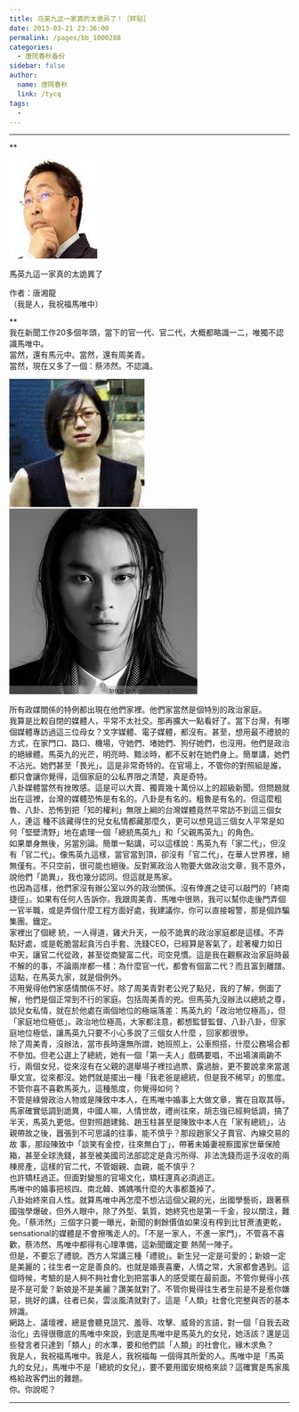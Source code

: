```yaml
---
title: 马英九这一家真的太诡异了！［转贴］
date: 2013-03-21 23:36:00
permalink: /pages/bb_1000288
categories: 
  - 唐院春秋备份
sidebar: false
author: 
  name: 唐院春秋
  link: /tycq
tags: 
  - 
---
```


* * *

  
**

![](/pic/img2.ph.126.net_aBYJC3zHcK95jOunA2NUHw==_6597159926611944455.jpg)

馬英九這一家真的太詭異了  

  
作者：唐湘龍  
（我是人，我祝福馬唯中）

**  
我在新聞工作20多個年頭，當下的官一代、官二代，大概都略識一二，唯獨不認識馬唯中。  
當然，還有馬元中。當然，還有周美青。  
當然，現在又多了一個：蔡沛然。不認識。  
  

![](/pic/img2.ph.126.net_z5_fyF4j2rDTMKAPvjajww==_6597969167168988953.jpg)
![](/pic/img2.ph.126.net_VAKnhk6j702W52yJFC7UwQ==_6598176974866415780.jpg)

  
所有政媒關係的特例都出現在他們家裡。他們家當然是個特別的政治家庭。  
我算是比較自閉的媒體人，平常不太社交。那再擴大一點看好了。當下台灣，有哪個媒體專訪過這三位母女？文字媒體、電子媒體，都沒有。甚至，想用最不禮貌的方式，在家門口、路口、機場，守她們、堵她們、狗仔她們，也沒用。他們是政治的絕緣體。馬英九的光芒，明亮時、黯淡時，都不反射在她們身上。簡單講，她們不沾光。她們甚至「畏光」。這是非常奇特的。在官場上，不管你的對照組是誰，都只會讓你覺得，這個家庭的公私界限之清楚，真是奇特。  
八卦媒體當然有挫敗感。這是可以大賣、獨賣幾十萬份以上的超級新聞。但問題就出在這裡，台灣的媒體恐怖是有名的。八卦是有名的。粗魯是有名的。但這麼粗魯、八卦、恐怖到把「知的權利」無限上綱的台灣媒體竟然平常訪不到這三個女人，連這
種不該藏得住的兒女私情都藏那麼久，更可以想見這三個女人平常是如何「堅壁清野」地在處理一個「總統馬英九」和「父親馬英九」的角色。  
如果單身無後，另當別論。簡單一點講，可以這樣說：馬英九有「家二代」，但沒有「官二代」。像馬英九這樣，當官當到頂，卻沒有「官二代」，在華人世界裡，絕無僅有。不只空前，很可能也絕後。反對黨政治人物要大做政治文章，我不意外，說他們「詭異」，我也幾分認同。但這就是馬家。  
也因為這樣，他們家沒有辦公室以外的政治關係。沒有倖進之徒可以敲門的「終南捷徑」。如果有任何人告訴你，我跟周美青、馬唯中很熟，我可以幫你走後門弄個一官半職，或是弄個什麼工程方面好處，我建議你，你可以直接報警，那是個詐騙集團。鐵定。  
家裡出了個總
統，一人得道，雞犬升天，一般不詭異的政治家庭都是這樣。不弄點好處，或是乾脆當起貪污白手套、洗錢CEO，已經算是客氣了，趁著權力如日中天，讓官二代從政，甚至從商變富二代，司空見慣。這是我在觀察政治家庭時最不解的的事，不論兩岸都一樣：為什麼官一代，都會有個富二代？而且富到離譜。  
這點，在馬英九家，就是個例外。  
不用覺得他們家感情關係不好。除了周美青對老公兇了點兒，我的了解，側面了解，他們是個正常到不行的家庭。包括周美青的兇。但馬英九沒辦法以總統之尊，談兒女私情，就在於他處在兩個地位的極端落差：馬英九的「政治地位極高」，但「家庭地位極低」。政治地位極高，大家都注意，都想監督監督、八卦八卦，但家庭地位極低，讓馬英九只要不小心多說了三個女人什麼
，回家都很慘。  
除了周美青，沒辦法，當市長時還無所謂，她班照上，公車照搭，什麼公務場合都不參加。但老公選上了總統，她有一個「第一夫人」戲碼要唱，不出場演兩齣不行，兩個女兒，從來沒有在父親的選舉場子裡拉過票、露過臉，更不要說拿來當選舉文宣。從來都沒。她們就是擺出一種「我老爸是總統，但是我不稀罕」的態度。不管你喜不喜歡馬英九，這種態度，你覺得如何？  
不管是綠營政治人物或是陳致中本人，在馬唯中婚事上大做文章，實在自取其辱。馬家確實低調到詭異，中國人嘛，人情世故，禮尚往來，胡志強已經夠低調，搞了半天，馬英九更低。但對照趙建銘、趙玉柱甚至是陳致中本人在「家有總統」，沾親帶故之後，囂張到不可思議的往事，能不慎乎？那段趙家父子賣官、內線交易的故
事，那段陳致中「談笑有金控，往來無白丁」，帶著未婚妻視察國家世華保險箱，甚至全球洗錢，甚至被美國司法部認定是貪污所得、非法洗錢而逕予沒收的兩棟房產，這樣的官二代，不管姻親、血親，能不慎乎？  
也許矯枉過正。但面對變態的官場文化，矯枉還真必須過正。  
馬唯中的婚事把核四、南北韓、媽媽嘴什麼的大事都蓋掉了。  
八卦始終來自人性。就算馬唯中再怎麼不想沾這個父親的光，出國學藝術，跟著蔡國強學爆破，但外人眼中，除了外型、氣質，她終究也是第一千金，投以關注，難免。「蔡沛然」三個字只要一曝光，新聞的剩餘價值如果沒有榨到比甘蔗渣更乾，sensational的媒體是不會擦嘴走人的。「不是一家人，不進一家門」，不管喜不喜歡，蔡沛然、馬唯中都得有心理準備，這新聞鐵定要
熱鬧一陣子。  
但是，不要忘了禮貌。西方人常講三種「禮貌」。新生兒一定是可愛的；新娘一定是美麗的；往生者一定是善良的。也就是婚喪喜慶，人情之常，大家都會遇到。這個時候，考驗的是人夠不夠社會化到把當事人的感受擺在最前面。不管你覺得小孩是不是可愛？新娘是不是美麗？讚美就對了。不管你覺得往生者生前是不是惹你嫌惡，挑好的講，往者已矣，雲淡風清就對了。這是「人類」社會化完整與否的基本辨識。  
網路上、議壇裡，總是會聽見詛咒、羞辱、攻擊、威脅的言語，對一個「自我去政治化」去得很徹底的馬唯中來說，到底是馬唯中是馬英九的女兒，她活該？還是這些發言者只達到「類人」的水準，要和他們談「人類」的社會化，緣木求魚？  
我是人，我祝福馬唯中。我是人，我祝福每
一個得其所愛的人。馬唯中是「馬英九的女兒」，馬唯中不是「總統的女兒」，要不要用國安規格來談？這確實是馬家風格給政客們出的難題。  
你。你說呢？  
  
  
---